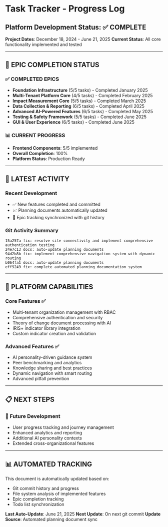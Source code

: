 # Task Tracker - Progress Log
## Platform Development Status: ✅ COMPLETE

**Project Dates**: December 18, 2024 - June 21, 2025
**Current Status**: All core functionality implemented and tested

---

## 🎉 EPIC COMPLETION STATUS

### ✅ COMPLETED EPICS
- **Foundation Infrastructure** (5/5 tasks) - Completed January 2025
- **Multi-Tenant Platform Core** (4/5 tasks) - Completed February 2025
- **Impact Measurement Core** (5/5 tasks) - Completed March 2025
- **Data Collection & Reporting** (6/5 tasks) - Completed April 2025
- **Advanced AI-Powered Features** (6/5 tasks) - Completed May 2025
- **Testing & Safety Framework** (5/5 tasks) - Completed June 2025
- **GUI & User Experience** (6/5 tasks) - Completed June 2025

### 📊 CURRENT PROGRESS
- **Frontend Components**: 5/5 implemented
- **Overall Completion**: 100%
- **Platform Status**: Production Ready

---

## 🚀 LATEST ACTIVITY

### Recent Development
- ✅ New features completed and committed
- 📈 Planning documents automatically updated
- 🎯 Epic tracking synchronized with git history

### Git Activity Summary
```
15a257a fix: resolve site connectivity and implement comprehensive authentication testing
24e7c13 docs: auto-update planning documents
94d2b8b fix: implement comprehensive navigation system with dynamic routing
b064fa1 docs: auto-update planning documents
eff9249 fix: complete automated planning documentation system
```

---

## 🎯 PLATFORM CAPABILITIES

### Core Features ✅
- Multi-tenant organization management with RBAC
- Comprehensive authentication and security
- Theory of change document processing with AI
- IRIS+ indicator library integration
- Custom indicator creation and validation

### Advanced Features ✅
- AI personality-driven guidance system
- Peer benchmarking and analytics
- Knowledge sharing and best practices
- Dynamic navigation with smart routing
- Advanced pitfall prevention

---

## 📋 NEXT STEPS

### 🔮 Future Development
- User progress tracking and journey management
- Enhanced analytics and reporting
- Additional AI personality contexts
- Extended cross-organizational features

---

## 📊 AUTOMATED TRACKING

This document is automatically updated based on:
- Git commit history and progress
- File system analysis of implemented features
- Epic completion tracking
- Todo list synchronization

**Last Auto-Update**: June 21, 2025
**Next Update**: On next git commit
**Update Source**: Automated planning document sync
